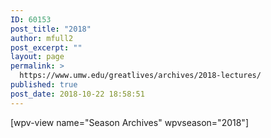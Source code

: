 ```yaml
---
ID: 60153
post_title: "2018"
author: mfull2
post_excerpt: ""
layout: page
permalink: >
  https://www.umw.edu/greatlives/archives/2018-lectures/
published: true
post_date: 2018-10-22 18:58:51
---
```

[wpv-view name="Season Archives" wpvseason="2018"]